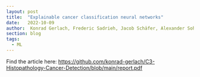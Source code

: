 ```yaml
---
layout: post
title:  "Explainable cancer classification neural networks"
date:   2022-10-09
author:  Konrad Gerlach, Frederic Sadrieh, Jacob Schäfer, Alexander Sohn and Till Wenke
section: blog
tags:
  - ML
---
```

Find the article here: <https://github.com/konrad-gerlach/C3-Histopathology-Cancer-Detection/blob/main/report.pdf>
